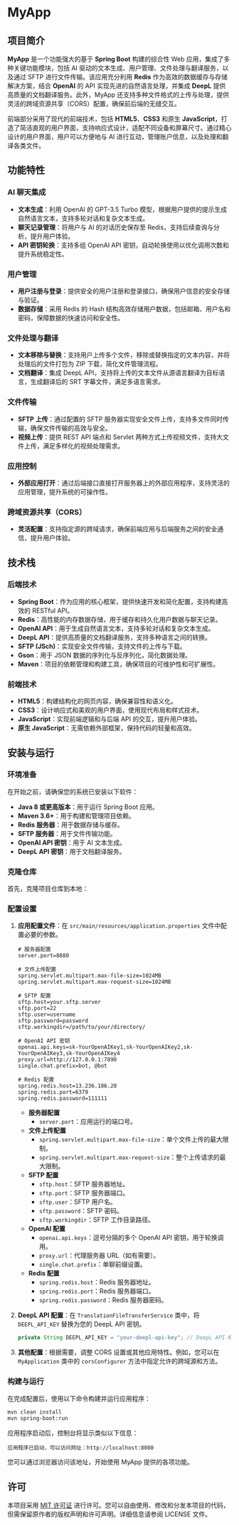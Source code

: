 # MyApp

## 项目简介

**MyApp** 是一个功能强大的基于 **Spring Boot** 构建的综合性 Web 应用，集成了多种关键功能模块，包括 AI 驱动的文本生成、用户管理、文件处理与翻译服务，以及通过 SFTP 进行文件传输。该应用充分利用 **Redis** 作为高效的数据缓存与存储解决方案，结合 **OpenAI** 的 API 实现先进的自然语言处理，并集成 **DeepL** 提供高质量的文档翻译服务。此外，MyApp 还支持多种文件格式的上传与处理，提供灵活的跨域资源共享（CORS）配置，确保前后端的无缝交互。

前端部分采用了现代的前端技术，包括 **HTML5**、**CSS3** 和原生 **JavaScript**，打造了简洁直观的用户界面，支持响应式设计，适配不同设备和屏幕尺寸。通过精心设计的用户界面，用户可以方便地与 AI 进行互动，管理账户信息，以及处理和翻译各类文件。

## 功能特性

### AI 聊天集成

- **文本生成**：利用 OpenAI 的 GPT-3.5 Turbo 模型，根据用户提供的提示生成自然语言文本，支持多轮对话和复杂文本生成。
- **聊天记录管理**：将用户与 AI 的对话历史保存至 Redis，支持后续查询与分析，提升用户体验。
- **API 密钥轮换**：支持多组 OpenAI API 密钥，自动轮换使用以优化调用次数和提升系统稳定性。

### 用户管理

- **用户注册与登录**：提供安全的用户注册和登录接口，确保用户信息的安全存储与验证。
- **数据存储**：采用 Redis 的 Hash 结构高效存储用户数据，包括邮箱、用户名和密码，保障数据的快速访问和安全性。

### 文件处理与翻译

- **文本移除与替换**：支持用户上传多个文件，移除或替换指定的文本内容，并将处理后的文件打包为 ZIP 下载，简化文件管理流程。
- **文档翻译**：集成 DeepL API，支持将上传的文本文件从源语言翻译为目标语言，生成翻译后的 SRT 字幕文件，满足多语言需求。

### 文件传输

- **SFTP 上传**：通过配置的 SFTP 服务器实现安全文件上传，支持多文件同时传输，确保文件传输的高效与安全。
- **视频上传**：提供 REST API 端点和 Servlet 两种方式上传视频文件，支持大文件上传，满足多样化的视频处理需求。

### 应用控制

- **外部应用打开**：通过后端接口直接打开服务器上的外部应用程序，支持灵活的应用管理，提升系统的可操作性。

### 跨域资源共享（CORS）

- **灵活配置**：支持指定源的跨域请求，确保前端应用与后端服务之间的安全通信，提升用户体验。

## 技术栈

### 后端技术

- **Spring Boot**：作为应用的核心框架，提供快速开发和简化配置，支持构建高效的 RESTful API。
- **Redis**：高性能的内存数据存储，用于缓存和持久化用户数据与聊天记录。
- **OpenAI API**：用于生成自然语言文本，支持多轮对话和复杂文本生成。
- **DeepL API**：提供高质量的文档翻译服务，支持多种语言之间的转换。
- **SFTP (JSch)**：实现安全文件传输，支持文件的上传与下载。
- **Gson**：用于 JSON 数据的序列化与反序列化，简化数据处理。
- **Maven**：项目的依赖管理和构建工具，确保项目的可维护性和可扩展性。

### 前端技术

- **HTML5**：构建结构化的网页内容，确保兼容性和语义化。
- **CSS3**：设计响应式和美观的用户界面，使用现代布局和样式技术。
- **JavaScript**：实现前端逻辑和与后端 API 的交互，提升用户体验。
- **原生 JavaScript**：无需依赖外部框架，保持代码的轻量和高效。

## 安装与运行

### 环境准备

在开始之前，请确保您的系统已安装以下软件：

- **Java 8 或更高版本**：用于运行 Spring Boot 应用。
- **Maven 3.6+**：用于构建和管理项目依赖。
- **Redis 服务器**：用于数据存储与缓存。
- **SFTP 服务器**：用于文件传输功能。
- **OpenAI API 密钥**：用于 AI 文本生成。
- **DeepL API 密钥**：用于文档翻译服务。

### 克隆仓库

首先，克隆项目仓库到本地：

### 配置设置

1. **应用配置文件**：在 `src/main/resources/application.properties` 文件中配置必要的参数。

   ```properties
   # 服务器配置
   server.port=8080
   
   # 文件上传配置
   spring.servlet.multipart.max-file-size=1024MB
   spring.servlet.multipart.max-request-size=1024MB
   
   # SFTP 配置
   sftp.host=your.sftp.server
   sftp.port=22
   sftp.user=username
   sftp.password=password
   sftp.workingdir=/path/to/your/directory/
   
   # OpenAI API 密钥
   openai.api.keys=sk-YourOpenAIKey1,sk-YourOpenAIKey2,sk-YourOpenAIKey3,sk-YourOpenAIKey4
   proxy.url=http://127.0.0.1:7890
   single.chat.prefix=bot, @bot
   
   # Redis 配置
   spring.redis.host=13.236.186.20
   spring.redis.port=6379
   spring.redis.password=111111
   ```

    - **服务器配置**
        - `server.port`：应用运行的端口号。
    - **文件上传配置**
        - `spring.servlet.multipart.max-file-size`：单个文件上传的最大限制。
        - `spring.servlet.multipart.max-request-size`：整个上传请求的最大限制。
    - **SFTP 配置**
        - `sftp.host`：SFTP 服务器地址。
        - `sftp.port`：SFTP 服务器端口。
        - `sftp.user`：SFTP 用户名。
        - `sftp.password`：SFTP 密码。
        - `sftp.workingdir`：SFTP 工作目录路径。
    - **OpenAI 配置**
        - `openai.api.keys`：逗号分隔的多个 OpenAI API 密钥，用于轮换调用。
        - `proxy.url`：代理服务器 URL（如有需要）。
        - `single.chat.prefix`：单聊前缀设置。
    - **Redis 配置**
        - `spring.redis.host`：Redis 服务器地址。
        - `spring.redis.port`：Redis 服务器端口。
        - `spring.redis.password`：Redis 服务器密码。

2. **DeepL API 配置**：在 `TranslationFileTransferService` 类中，将 `DEEPL_API_KEY` 替换为您的 DeepL API 密钥。

   ```java
   private String DEEPL_API_KEY = "your-deepl-api-key"; // DeepL API Key
   ```

3. **其他配置**：根据需要，调整 CORS 设置或其他应用特性。例如，您可以在 `MyApplication` 类中的 `corsConfigurer` 方法中指定允许的跨域源和方法。

### 构建与运行

在完成配置后，使用以下命令构建并运行应用程序：

```bash
mvn clean install
mvn spring-boot:run
```

应用程序启动后，控制台将显示类似以下信息：

```
应用程序已启动，可以访问网址：http://localhost:8080
```

您可以通过浏览器访问该地址，开始使用 MyApp 提供的各项功能。



## 许可

本项目采用 [MIT 许可证](https://chatgpt.com/LICENSE) 进行许可。您可以自由使用、修改和分发本项目的代码，但需保留原作者的版权声明和许可声明。详细信息请参阅 LICENSE 文件。

